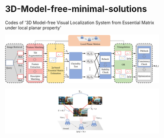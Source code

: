 # 3D-Model-free-minimal-solutions
Codes of '3D Model-free Visual Localization System from Essential Matrix under local planar property'

![Pipeline](./img/pipeline.png "The pipeline of the proposed 3D model-free visual localization system.")

![Solution illustration](./img/solution.png "Illustration of proposed 2p1p minimal solution.")
